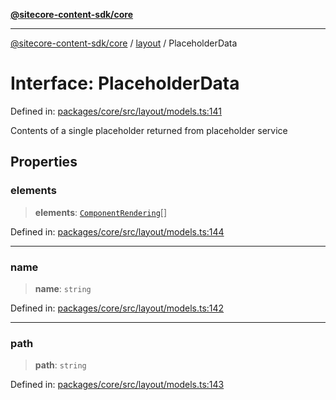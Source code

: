 [**@sitecore-content-sdk/core**](../../README.md)

***

[@sitecore-content-sdk/core](../../README.md) / [layout](../README.md) / PlaceholderData

# Interface: PlaceholderData

Defined in: [packages/core/src/layout/models.ts:141](https://github.com/Sitecore/xmc-jss-dev/blob/3310bf85cd80a18385c6608a4a61e0c1446ff89e/packages/core/src/layout/models.ts#L141)

Contents of a single placeholder returned from placeholder service

## Properties

### elements

> **elements**: [`ComponentRendering`](ComponentRendering.md)[]

Defined in: [packages/core/src/layout/models.ts:144](https://github.com/Sitecore/xmc-jss-dev/blob/3310bf85cd80a18385c6608a4a61e0c1446ff89e/packages/core/src/layout/models.ts#L144)

***

### name

> **name**: `string`

Defined in: [packages/core/src/layout/models.ts:142](https://github.com/Sitecore/xmc-jss-dev/blob/3310bf85cd80a18385c6608a4a61e0c1446ff89e/packages/core/src/layout/models.ts#L142)

***

### path

> **path**: `string`

Defined in: [packages/core/src/layout/models.ts:143](https://github.com/Sitecore/xmc-jss-dev/blob/3310bf85cd80a18385c6608a4a61e0c1446ff89e/packages/core/src/layout/models.ts#L143)
